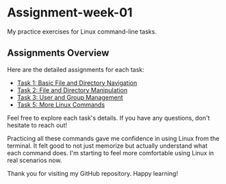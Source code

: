# Assignment-week-01

My practice exercises for Linux command-line tasks.

## Assignments Overview

Here are the detailed assignments for each task:

* [Task 1: Basic File and Directory Navigation](task1.md)
* [Task 2: File and Directory Manipulation](task2.md)
* [Task 3: User and Group Management](task3.md)
* [Task 5: More Linux Commands](task5.md)


Feel free to explore each task's details. If you have any questions, don't hesitate to reach out!

Practicing all these commands gave me confidence in using Linux from the terminal. It felt good to not just memorize but actually understand what each command does. I'm starting to feel more comfortable using Linux in real scenarios now.

Thank you for visiting my GitHub repository. 
Happy learning!